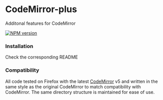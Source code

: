 # CodeMirror-plus
Additonal features for CodeMirror

[![NPM version](https://img.shields.io/npm/v/codemirror.svg)](https://www.npmjs.org/package/codemirror)



### Installation

Check the corresponding README

### Compatibility

All code tested on Firefox with the latest [CodeMirror](https://github.com/codemirror/CodeMirror) v5 and written in the same style as the original CodeMirror to match compatibility with CodeMirror.
The same directory structure is maintained for ease of use.
